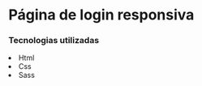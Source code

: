 <h1>Página de login responsiva</h1>
<h3>Tecnologias utilizadas</h3>
<li>Html</li>
<li>Css</li>
<li>Sass</li>